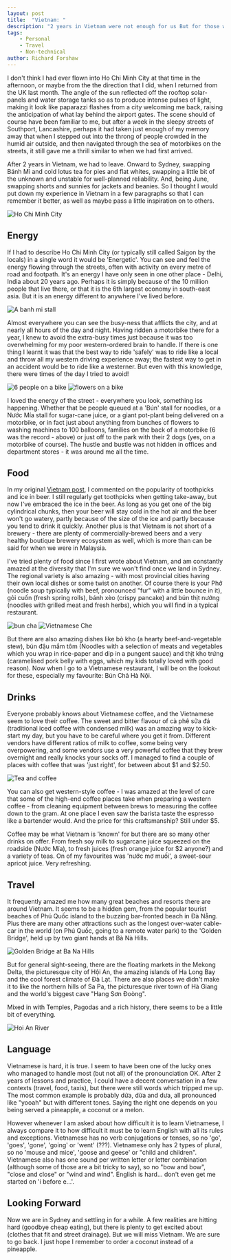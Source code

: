 ```yaml
---
layout: post
title:  "Vietnam: "
description: "2 years in Vietnam were not enough for us But for those with an opportunity to go, here are my thoughts on our time there."
tags:
    - Personal
    - Travel
    - Non-technical
author: Richard Forshaw
---
```


I don't think I had ever flown into Ho Chi Minh City at that time in the afternoon, or maybe from the the direction that I did, when I returned from the UK last month. The angle of the sun reflected off the rooftop solar-panels and water storage tanks so as to produce intense pulses of light, making it look like paparazzi flashes from a city welcoming me back, raising the anticipation of what lay behind the airport gates. The scene should of course have been familiar to me, but after a week in the sleepy streets of Southport, Lancashire, perhaps it had taken just enough of my memory away that when I stepped out into the throng of people crowded in the humid air outside, and then navigated through the sea of motorbikes on the streets, it still gave me a thrill similar to when we had first arrived.

After 2 years in Vietnam, we had to leave. Onward to Sydney, swapping Bánh Mì and cold lotus tea for pies and flat whites, swapping a little bit of the unknown and unstable for well-planned reliability. And, being June, swapping shorts and sunnies for jackets and beanies. So I thought I would put down my experience in Vietnam in a few paragraphs so that I can remember it better, as well as maybe pass a little inspiration on to others.

![Ho Chi Minh City](./images/Vietnam/d1-walking-street-fountain.jpg)

## Energy

If I had to describe Ho Chi Minh City (or typically still called Saigon by the locals) in a single word it would be 'Energetic'. You can see and feel the energy flowing through the streets, often with activity on every metre of road and footpath. It's an energy I have only seen in one other place - Delhi, India about 20 years ago. Perhaps it is simply because of the 10 million people that live there, or that it is the 6th largest economy in south-east asia. But it is an energy different to anywhere I've lived before.

![A banh mi stall](./images/Vietnam/banhmi-stall.jpg)

Almost everywhere you can see the busy-ness that afflicts the city, and at nearly all hours of the day and night. Having ridden a motorbike there for a year, I knew to avoid the extra-busy times just because it was too overwhelming for my poor western-ordered brain to handle. If there is one thing I learnt it was that the best way to ride 'safely' was to ride like a local and throw all my western driving experience away; the fastest way to get in an accident would be to ride like a westerner. But even with this knowledge, there were times of the day I tried to avoid!

![6 people on a bike](./images/Vietnam/6-on-a-bike.jpg) ![flowers on a bike](./images/Vietnam/delivering-flowers.jpg)

I loved the energy of the street - everywhere you look, something iss happening. Whether that be people queued at a 'Bún' stall for noodles, or a Nước Mía stall for sugar-cane juice, or a giant pot-plant being delivered on a motorbike, or in fact just about anything from bunches of flowers to washing machines to 100 balloons, families on the back of a motorbike (6 was the record - above) or just off to the park with their 2 dogs (yes, on a motorbike of course). The hustle and bustle was not hidden in offices and department stores - it was around me all the time.

## Food

In my original [Vietnam post](./2022-08-24-first-vietnam-experiences.markdown), I commented on the popularity of toothpicks and ice in beer. I still regularly get toothpicks when getting take-away, but now I've embraced the ice in the beer. As long as you get one of the big cylindrical chunks, then your beer will stay cold in the hot air and the beer won't go watery, partly because of the size of the ice and partly because you tend to drink it quickly. Another plus is that Vietnam is not short of a brewery - there are plenty of commercially-brewed beers and a very healthy boutique brewery ecosystem as well, which is more than can be said for when we were in Malaysia.

I've tried plenty of food since I first wrote about Vietnam, and am constantly amazed at the diversity that I'm sure we won't find once we land in Sydney. The regional variety is also amazing - with most provincial cities having their own local dishes or some twist on another. Of course there is your Phở (noodle soup typically with beef, pronounced "fur" with a little bounce in it), gỏi cuốn (fresh spring rolls), bánh xèo (crispy pancake) and bún thịt nướng (noodles with grilled meat and fresh herbs), which you will find in a typical restaurant.

![bun cha](./images/Vietnam/buncha.jpg) ![Vietnamese Che](./images/Vietnam/che.jpg)

But there are also amazing dishes like bò kho (a hearty beef-and-vegetable stew), bún đậu mắm tôm (Noodles with a selection of meats and vegetables which you wrap in rice-paper and dip in a pungent sauce) and thịt kho trứng (caramelised pork belly with eggs, which my kids totally loved with good reason). Now when I go to a Vietnamese restaurant, I will be on the lookout for these, especially my favourite: Bún Chả Hà Nội.

## Drinks

Everyone probably knows about Vietnamese coffee, and the Vietnamese seem to love their coffee. The sweet and bitter flavour of cà phê sữa đá (traditional iced coffee with condensed milk) was an amazing way to kick-start my day, but you have to be careful where you get it from. Different vendors have different ratios of milk to coffee, some being very overpowering, and some vendors use a very powerful coffee that they brew overnight and really knocks your socks off. I managed to find a couple of places with coffee that was 'just right', for between about $1 and $2.50.

![Tea and coffee](./images/Vietnam/tea-and-coffee.jpg)

You can also get western-style coffee - I was amazed at the level of care that some of the high-end coffee places take when preparing a western coffee - from cleaning equipment between brews to measuring the coffee down to the gram. At one place I even saw the barista taste the espresso like a bartender would. And the price for this craftsmanship? Still under $5.

Coffee may be what Vietnam is 'known' for but there are so many other drinks on offer. From fresh soy milk to sugarcane juice squeezed on the roadside (Nước Mía), to fresh juices (fresh orange juice for $2 anyone?) and a variety of teas. On of my favourites was 'nước mơ muối', a sweet-sour apricot juice. Very refreshing.

## Travel

It frequently amazed me how many great beaches and resorts there are around Vietnam. It seems to be a hidden gem, from the popular tourist beaches of Phú Quốc island to the buzzing bar-fronted beach in Đà Nẵng. Plus there are many other attractions such as the longest over-water cable-car in the world (on Phú Quốc, going to a remote water park) to the 'Golden Bridge', held up by two giant hands at Bà Nà Hills.

![Golden Bridge at Ba Na Hills](./images/Vietnam/golden-bridge.jpg)

But for general sight-seeing, there are the floating markets in the Mekong Delta, the picturesque city of Hội An, the amazing islands of Ha Long Bay and the cool forest climate of Đà Lạt. There are also places we didn't make it to like the northern hills of Sa Pa, the picturesque river town of Hà Giang and the world's biggest cave "Hang Sơn Đoòng".

Mixed in with Temples, Pagodas and a rich history, there seems to be a little bit of everything.

![Hoi An River](./images/Vietnam/hoi-an-river.jpg)

## Language

Vietnamese is hard, it is true. I seem to have been one of the lucky ones who managed to handle most (but not all) of the pronounciation OK. After 2 years of lessons and practice, I could have a decent conversation in a few contexts (travel, food, taxis), but there were still words which tripped me up. The most common example is probably dứa, dừa and dưa, all pronounced like "yooah" but with different tones. Saying the right one depends on you being served a pineapple, a coconut or a melon.

However whenever I am asked about how difficult it is to learn Vietnamese, I always compare it to how difficult it must be to learn English with all its rules and exceptions. Vietnamese has no verb conjugations or tenses, so no 'go', 'goes', 'gone', 'going' or 'went' (???). Vietnamese only has 2 types of plural, so no 'mouse and mice', 'goose and geese' or "child and children". Vietnamese also has one sound per written letter or letter combination (although some of those are a bit tricky to say), so no "bow and bow", "close and close" or "wind and wind". English is hard... don't even get me started on 'i before e...'.

## Looking Forward

Now we are in Sydney and settling in for a while. A few realities are hitting hard (goodbye cheap eating), but there is plenty to get excited about (clothes that fit and street drainage). But we will miss Vietnam. We are sure to go back. I just hope I remember to order a coconut instead of a pineapple.


